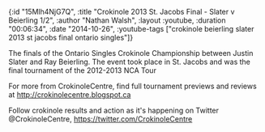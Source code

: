 {:id "15Mlh4NjG7Q",
 :title "Crokinole 2013 St. Jacobs Final - Slater v Beierling 1/2",
 :author "Nathan Walsh",
 :layout :youtube,
 :duration "00:06:34",
 :date "2014-10-26",
 :youtube-tags
 ["crokinole beierling slater 2013 st jacobs final ontario singles"]}


The finals of the Ontario Singles Crokinole Championship between Justin Slater and Ray Beierling. The event took place in St. Jacobs and was the final tournament of the 2012-2013 NCA Tour

For more from CrokinoleCentre, find full tournament previews and reviews at http://crokinolecentre.blogspot.ca

Follow crokinole results and action as it's happening on Twitter @CrokinoleCentre, https://twitter.com/CrokinoleCentre
